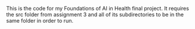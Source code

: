 This is the code for my Foundations of AI in Health final project. It requires the src folder from assignment 3 and all of its subdirectories to be in the same folder in order to run.
